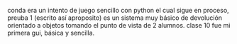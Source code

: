 conda era un intento de juego sencillo con python el cual sigue en proceso, 
preuba 1 (escrito así aproposito) es un sistema muy básico de devolución orientado a objetos tomando el punto de vista de 2 alumnos.
clase 10 fue mi primera gui, básica y sencilla.
